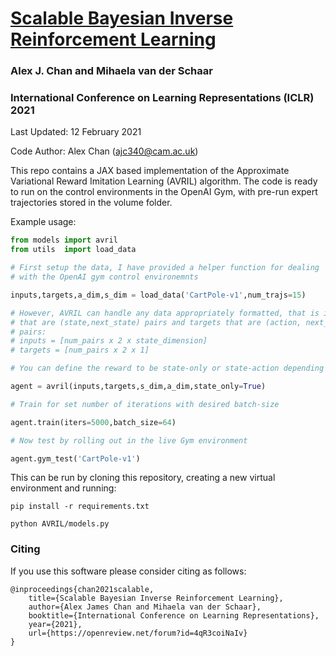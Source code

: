 
# [Scalable Bayesian Inverse Reinforcement Learning](https://openreview.net/forum?id=4qR3coiNaIv)

### Alex J. Chan and Mihaela van der Schaar

### International Conference on Learning Representations (ICLR) 2021

Last Updated: 12 February 2021

Code Author: Alex Chan (ajc340@cam.ac.uk)

This repo contains a JAX based implementation of the Approximate Variational Reward Imitation Learning (AVRIL) algorithm. The code is ready to run on the control environments in the OpenAI Gym, with pre-run expert trajectories stored in the volume folder. 

Example usage:

```python
from models import avril
from utils  import load_data

# First setup the data, I have provided a helper function for dealing 
# with the OpenAI gym control environemnts

inputs,targets,a_dim,s_dim = load_data('CartPole-v1',num_trajs=15)

# However, AVRIL can handle any data appropriately formatted, that is inputs
# that are (state,next_state) pairs and targets that are (action, next_action)
# pairs:
# inputs = [num_pairs x 2 x state_dimension]
# targets = [num_pairs x 2 x 1]

# You can define the reward to be state-only or state-action depending on use

agent = avril(inputs,targets,s_dim,a_dim,state_only=True)

# Train for set number of iterations with desired batch-size

agent.train(iters=5000,batch_size=64)

# Now test by rolling out in the live Gym environment

agent.gym_test('CartPole-v1')

```

This can be run by cloning this repository, creating a new virtual environment and running:

```shell
pip install -r requirements.txt

python AVRIL/models.py

```

### Citing 

If you use this software please consider citing as follows:

```
@inproceedings{chan2021scalable,
    title={Scalable Bayesian Inverse Reinforcement Learning},
    author={Alex James Chan and Mihaela van der Schaar},
    booktitle={International Conference on Learning Representations},
    year={2021},
    url={https://openreview.net/forum?id=4qR3coiNaIv}
}
```
